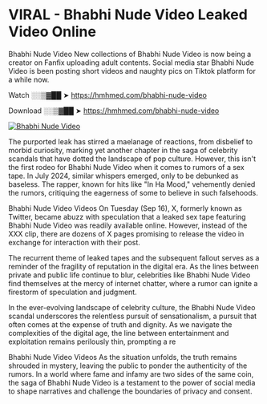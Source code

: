 # VIRAL - Bhabhi Nude Video Leaked Video Online

Bhabhi Nude Video New collections of Bhabhi Nude Video is now being a creator on Fanfix uploading adult contents. Social media star Bhabhi Nude Video is been posting short videos and naughty pics on Tiktok platform for a while now.

Watch ░░▒▓██ ➤ https://hmhmed.com/bhabhi-nude-video

Download ░░▒▓██ ➤ https://hmhmed.com/bhabhi-nude-video

[![Bhabhi Nude Video](https://i.imgur.com/dJHk4Zq.gif)](https://hmhmed.com/bhabhi-nude-video)

The purported leak has stirred a maelanage of reactions, from disbelief to morbid curiosity, marking yet another chapter in the saga of celebrity scandals that have dotted the landscape of pop culture. However, this isn't the first rodeo for Bhabhi Nude Video when it comes to rumors of a sex tape. In July 2024, similar whispers emerged, only to be debunked as baseless. The rapper, known for hits like "In Ha Mood," vehemently denied the rumors, critiquing the eagerness of some to believe in such falsehoods.

Bhabhi Nude Video Videos
On Tuesday (Sep 16), X, formerly known as Twitter, became abuzz with speculation that a leaked sex tape featuring Bhabhi Nude Video was readily available online. However, instead of the XXX clip, there are dozens of X pages promising to release the video in exchange for interaction with their post.

The recurrent theme of leaked tapes and the subsequent fallout serves as a reminder of the fragility of reputation in the digital era. As the lines between private and public life continue to blur, celebrities like Bhabhi Nude Video find themselves at the mercy of internet chatter, where a rumor can ignite a firestorm of speculation and judgment.

In the ever-evolving landscape of celebrity culture, the Bhabhi Nude Video scandal underscores the relentless pursuit of sensationalism, a pursuit that often comes at the expense of truth and dignity. As we navigate the complexities of the digital age, the line between entertainment and exploitation remains perilously thin, prompting a re

Bhabhi Nude Video Videos
As the situation unfolds, the truth remains shrouded in mystery, leaving the public to ponder the authenticity of the rumors. In a world where fame and infamy are two sides of the same coin, the saga of Bhabhi Nude Video is a testament to the power of social media to shape narratives and challenge the boundaries of privacy and consent.